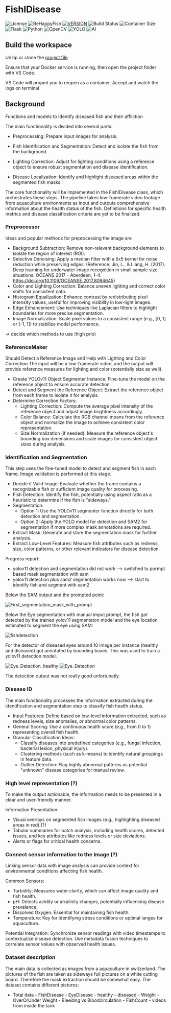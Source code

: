 # FishIDisease

![License](https://img.shields.io/badge/License-GNU-blue?style=for-the-badge)
![BeHappyFish](https://img.shields.io/badge/Project-BeHappyFish-purple?style=for-the-badge)
[![VERSION](https://img.shields.io/badge/VERSION-0.1.0-COLOR.svg?style=for-the-badge&logo=LOGO)](<LINK>)
![Build Status](https://img.shields.io/badge/build-failing-red?style=for-the-badge)
![Container Size](https://img.shields.io/badge/Container%20Size-<1GB-blue?style=for-the-badge&logo=docker)
![Flask](https://img.shields.io/badge/flask-%23000.svg?style=for-the-badge&logo=flask&logoColor=white)
![Python](https://img.shields.io/badge/python-3670A0?style=for-the-badge&logo=python&logoColor=ffdd54)
![OpenCV](https://img.shields.io/badge/opencv-%23white.svg?style=for-the-badge&logo=opencv&logoColor=white)
![YOLO](https://img.shields.io/badge/Yolo-0078D7?style=for-the-badge&logo=Yolo&logoColor=white)
![AI](https://img.shields.io/badge/AI-0078D7?style=for-the-badge&logo=AI&logoColor=white)
 

## Build the workspace

Unzip or clone the [project file](https://github.com/balmebru/FishIDisease) 

Ensure that your Docker service is running, then open the project folder with VS Code.

VS Code will propmt you to reopen as a container. Accept and watch the logs on terminal

## Background

Functions and models to Identify diseased fish and their affliction

The main functionality is divided into several parts:

- Preprocessing: Prepare input images for analysis.

- Fish Identification and Segmentation: Detect and isolate the fish from the background.

- Lighting Correction: Adjust for lighting conditions using a reference object to ensure robust segmentation and disease identification.

- Disease Localization: Identify and highlight diseased areas within the segmented fish masks.

The core functionality will be implemented in the FishIDisease class, which orchestrates these steps. The pipeline takes low-framerate video footage from aquaculture environments as input and outputs comprehensive information about the health status of the fish. Definitions for specific health metrics and disease classification criteria are yet to be finalized.


### Preprocessor


Ideas and popular methods for preprocessing the image are

- Background Subtraction: Remove non-relevant background elements to isolate the region of interest (ROI).
- Selective Denoising: Apply a median filter with a 5x5 kernel for noise reduction while preserving edges. (Reference: Jin, L., & Liang, H. (2017). Deep learning for underwater image recognition in small sample size situations. OCEANS 2017 - Aberdeen, 1–4. https://doi.org/10.1109/OCEANSE.2017.8084645)
- Color and Lighting Correction: Balance uneven lighting and correct color shifts for consistent data.
- Histogram Equalization: Enhance contrast by redistributing pixel intensity values, useful for improving visibility in low-light images.
- Edge Enhancement: Use techniques like Laplacian filters to highlight boundaries for more precise segmentation.
- Image Normalization: Scale pixel values to a consistent range (e.g., [0, 1] or [-1, 1]) to stabilize model performance.

-> decide which methods to use (high prio)

### ReferenceMaker

Should Detect a Reference Image and Help with Lighting and Color Correction
The input will be a low-framerate video, and the output will provide reference measures for lighting and color (potentially size as well).

- Create YOLOv11 Object Segmenter Instance: Fine-tune the model on the reference object to ensure accurate detection.
- Detect and Segment the Reference Object: Extract the reference object from each frame to isolate it for analysis.
- Determine Correction Factors:
    - Lighting Correction: Compute the average pixel intensity of the reference object and adjust image brightness accordingly.
    - Color Balance: Calculate the RGB channel means from the reference object and normalize the image to achieve consistent color representation.
    - Size Normalization (if needed): Measure the reference object's bounding box dimensions and scale images for consistent object sizes during analysis.

### Identification and Segmentation

This step uses the fine-tuned model to detect and segment fish in each frame. Image validation is performed at this stage.

- Decide if Valid Image: Evaluate whether the frame contains a recognizable fish or sufficient image quality for processing.
- Fish Detection: Identify the fish, potentially using aspect ratio as a heuristic to determine if the fish is "sideways."
- Segmentation:
    - Option 1: Use the YOLOv11 segmenter function directly for both detection and segmentation.
    - Option 2: Apply the YOLO model for detection and SAM2 for segmentation if more complex mask annotations are required.
- Extract Mask: Generate and store the segmentation mask for further analysis.
- Extract Low-Level Features: Measure fish attributes such as redness, size, color patterns, or other relevant indicators for disease detection.


Progress report:

- yolov11 detection and segmentation did not work --> switched to pormpt based mask segmentation with sam
- yolov11 detection plus sam2 segmentation works now --> start to identify fish and segment with sam2


Below the SAM output and the prompted point:


![First_segmentation_mask_with_prompt](https://github.com/user-attachments/assets/1bf02f43-06bf-44a2-871b-c46828498721)


Below the Eye segmentation with manual imput prompt, the fish got detected by the trained yolov11 segmentaton model and the eye location estimated to segment the eye using SAM:


![fishdetection](https://github.com/user-attachments/assets/fd72210c-c01c-4b90-8d04-1811457d2516)


For the detector of diseased eyes around 10 image per instance (healthy and diseased) got annotated by bounding boxes. This was used to train a yolov11 detection model.


![Eye_Detection_healthy](https://github.com/user-attachments/assets/face8a0b-9d79-4a04-b790-c7fae9d50e61)
![Eye_Detection](https://github.com/user-attachments/assets/9d3c10d8-65ad-43af-b574-5c69bbe40b29)


The detection output was not really good unfortunatly. 


### Disease ID 
The main functionality processes the information extracted during the identification and segmentation step to classify fish health status.

- Input Features: Define based on low-level information extracted, such as redness levels, size anomalies, or abnormal color patterns.
- General Scoring: Use a continuous health score (e.g., from 0 to 1) representing overall fish health.
- Granular Classification Ideas:
    - Classify diseases into predefined categories (e.g., fungal infection, bacterial lesion, physical injury).
    - Clustering methods (such as k-means) to identify natural groupings in feature data.
    - Outlier Detection: Flag highly abnormal patterns as potential "unknown" disease categories for manual review.

### High level representation (?)

To make the output actionable, the information needs to be presented in a clear and user-friendly manner.

Information Presentation:
- Visual overlays on segmented fish images (e.g., highlighting diseased areas in red).(?)
- Tabular summaries for batch analysis, including health scores, detected issues, and key attributes like redness levels or size deviations.
- Alerts or flags for critical health concerns.

### Connect sensor information to the Image (?)

Linking sensor data with image analysis can provide context for environmental conditions affecting fish health.

Common Sensors:
- Turbidity: Measures water clarity, which can affect image quality and fish health.
- pH: Detects acidity or alkalinity changes, potentially influencing disease prevalence.
- Dissolved Oxygen: Essential for maintaining fish health.
- Temperature: Key for identifying stress conditions or optimal ianges for aquaculture.
  
Potential Integration:
Synchronize sensor readings with video timestamps to contextualize disease detection.
Use metadata fusion techniques to correlate sensor values with observed health issues.



### Dataset description

The main data is collected as images from a aquaculture in switzerland. The pictures of the fish are taken as sideways full pictures on a white cutting board. Therefore the mask extraction should be somewhat easy.
The dataset contains different pictures:

- Total data
      -  FishDisease
          - EyeDisease
              - healthy
              - diseased
          - Weight
              - OverOrUnder Weight
              - Bleeding vs Bloodcirculation
      - FishCount
          - videos from inside the tank

  

